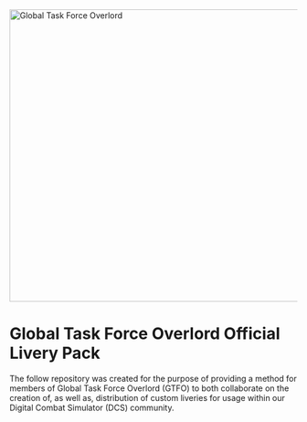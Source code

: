 <img src="[drawing.jpg](https://globaltaskforceoverlord.org/storage/images/Logo.png" alt="Global Task Force Overlord" width="512"/>

# Global Task Force Overlord Official Livery Pack

The follow repository was created for the purpose of providing a method for members of Global Task Force Overlord (GTFO) to both collaborate on the creation of, as well as, distribution of custom liveries for usage within our Digital Combat Simulator (DCS) community.
